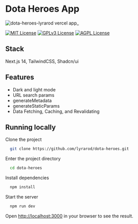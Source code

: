 # Dota Heroes App
![dota-heroes-lyrarod vercel app_](https://github.com/lyrarod/dota-heroes/assets/40926108/268e1eae-89b7-4682-ba12-9416ced230d5)


[![MIT License](https://img.shields.io/badge/License-MIT-green.svg)](https://choosealicense.com/licenses/mit/)
[![GPLv3 License](https://img.shields.io/badge/License-GPL%20v3-yellow.svg)](https://opensource.org/licenses/)
[![AGPL License](https://img.shields.io/badge/license-AGPL-blue.svg)](http://www.gnu.org/licenses/agpl-3.0)


## Stack

 Next.js 14, TailwindCSS, Shadcn/ui


## Features

- Dark and light mode
- URL search params
- generateMetadata
- generateStaticParams
- Data Fetching, Caching, and Revalidating


## Running locally

Clone the project

```bash
  git clone https://github.com/lyrarod/dota-heroes.git
```

Enter the project directory

```bash
  cd dota-heroes
```

Install dependencies

```bash
  npm install
```

Start the server

```bash
  npm run dev
```

Open [http://localhost:3000](http://localhost:3000) in your browser to see the result.
